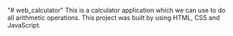 "# web_calculator" 
This is a calculator application which we can use to do all arithmetic operations.
This project was built by using HTML, CSS and JavaScript.